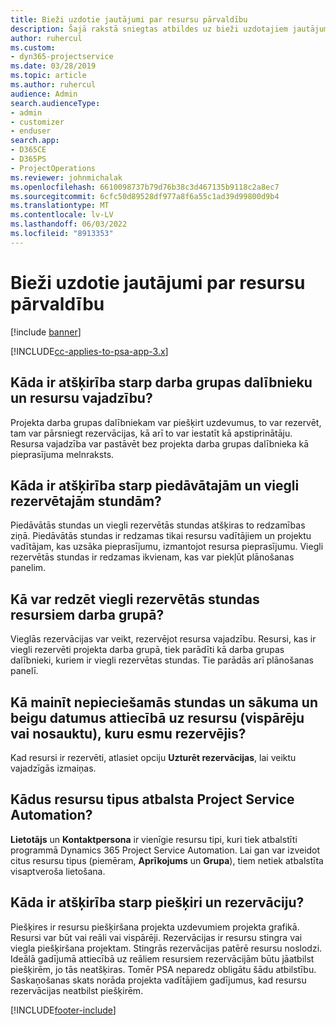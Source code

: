 ```yaml
---
title: Bieži uzdotie jautājumi par resursu pārvaldību
description: Šajā rakstā sniegtas atbildes uz bieži uzdotajiem jautājumiem par resursu pārvaldību.
author: ruhercul
ms.custom:
- dyn365-projectservice
ms.date: 03/28/2019
ms.topic: article
ms.author: ruhercul
audience: Admin
search.audienceType:
- admin
- customizer
- enduser
search.app:
- D365CE
- D365PS
- ProjectOperations
ms.reviewer: johnmichalak
ms.openlocfilehash: 6610098737b79d76b38c3d467135b9118c2a8ec7
ms.sourcegitcommit: 6cfc50d89528df977a8f6a55c1ad39d99800d9b4
ms.translationtype: MT
ms.contentlocale: lv-LV
ms.lasthandoff: 06/03/2022
ms.locfileid: "8913353"
---
```

# <a name="resource-management-faq"></a>Bieži uzdotie jautājumi par resursu pārvaldību

[!include [banner](../includes/psa-now-project-operations.md)]

[!INCLUDE[cc-applies-to-psa-app-3.x](../includes/cc-applies-to-psa-app-3x.md)]

## <a name="what-is-the-difference-between-a-team-member-and-a-resource-requirement"></a>Kāda ir atšķirība starp darba grupas dalībnieku un resursu vajadzību?

Projekta darba grupas dalībniekam var piešķirt uzdevumus, to var rezervēt, tam var pārsniegt rezervācijas, kā arī to var iestatīt kā apstiprinātāju. Resursa vajadzība var pastāvēt bez projekta darba grupas dalībnieka kā pieprasījuma melnraksts. 

## <a name="what-is-the-difference-between-proposed-and-soft-booked-hours"></a>Kāda ir atšķirība starp piedāvātajām un viegli rezervētajām stundām?

Piedāvātās stundas un viegli rezervētās stundas atšķiras to redzamības ziņā. Piedāvātās stundas ir redzamas tikai resursu vadītājiem un projektu vadītājam, kas uzsāka pieprasījumu, izmantojot resursa pieprasījumu. Viegli rezervētās stundas ir redzamas ikvienam, kas var piekļūt plānošanas panelim.

## <a name="how-can-i-see-the-soft-booked-hours-for-resources-on-a-team"></a>Kā var redzēt viegli rezervētās stundas resursiem darba grupā?

Vieglās rezervācijas var veikt, rezervējot resursa vajadzību. Resursi, kas ir viegli rezervēti projekta darba grupā, tiek parādīti kā darba grupas dalībnieki, kuriem ir viegli rezervētas stundas. Tie parādās arī plānošanas panelī.

## <a name="how-do-i-change-the-required-hours-and-the-start-and-end-dates-for-a-resource-generic-or-named-that-i-booked"></a>Kā mainīt nepieciešamās stundas un sākuma un beigu datumus attiecībā uz resursu (vispārēju vai nosauktu), kuru esmu rezervējis?

Kad resursi ir rezervēti, atlasiet opciju **Uzturēt rezervācijas**, lai veiktu vajadzīgās izmaiņas.

## <a name="what-resources-types-does-project-service-automation-support"></a>Kādus resursu tipus atbalsta Project Service Automation?

**Lietotājs** un **Kontaktpersona** ir vienīgie resursu tipi, kuri tiek atbalstīti programmā Dynamics 365 Project Service Automation. Lai gan var izveidot citus resursu tipus (piemēram, **Aprīkojums** un **Grupa**), tiem netiek atbalstīta visaptveroša lietošana.

## <a name="what-is-the-difference-between-an-assignment-and-a-booking"></a>Kāda ir atšķirība starp piešķiri un rezervāciju?

Piešķires ir resursu piešķiršana projekta uzdevumiem projekta grafikā. Resursi var būt vai reāli vai vispārēji. Rezervācijas ir resursu stingra vai viegla piešķiršana projektam. Stingrās rezervācijas patērē resursu noslodzi. Ideālā gadījumā attiecībā uz reāliem resursiem rezervācijām būtu jāatbilst piešķirēm, jo tās neatšķiras. Tomēr PSA neparedz obligātu šādu atbilstību. Saskaņošanas skats norāda projekta vadītājiem gadījumus, kad resursu rezervācijas neatbilst piešķirēm.


[!INCLUDE[footer-include](../includes/footer-banner.md)]
